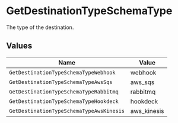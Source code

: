 # GetDestinationTypeSchemaType

The type of the destination.


## Values

| Name                                     | Value                                    |
| ---------------------------------------- | ---------------------------------------- |
| `GetDestinationTypeSchemaTypeWebhook`    | webhook                                  |
| `GetDestinationTypeSchemaTypeAwsSqs`     | aws_sqs                                  |
| `GetDestinationTypeSchemaTypeRabbitmq`   | rabbitmq                                 |
| `GetDestinationTypeSchemaTypeHookdeck`   | hookdeck                                 |
| `GetDestinationTypeSchemaTypeAwsKinesis` | aws_kinesis                              |